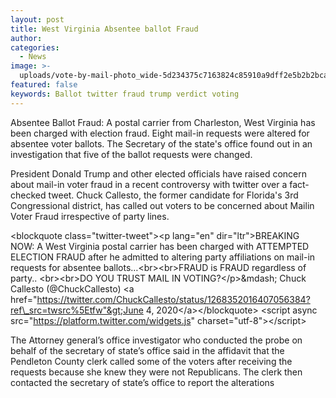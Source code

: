 ```yaml
---
layout: post
title: West Virginia Absentee ballot Fraud
author:
categories:
  - News
image: >-
  uploads/vote-by-mail-photo_wide-5d234375c7163824c85910a9dff2e5b2b2bca498-s800-c85.jpg
featured: false
keywords: Ballot twitter fraud trump verdict voting
---
```


Absentee Ballot Fraud: A postal carrier from Charleston, West Virginia has been charged with election fraud. Eight mail-in requests were altered for absentee voter ballots. The Secretary of the state's office found out in an investigation that five of the ballot requests were changed.

President Donald Trump and other elected officials have raised concern about mail-in voter fraud in a recent controversy with twitter over a fact-checked tweet. Chuck Callesto, the former candidate for Florida's 3rd Congressional district, has called out voters to be concerned about Mailin Voter Fraud irrespective of party lines.

&lt;blockquote class="twitter-tweet"&gt;&lt;p lang="en" dir="ltr"&gt;BREAKING NOW: A West Virginia postal carrier has been charged with ATTEMPTED ELECTION FRAUD after he admitted to altering party affiliations on mail-in requests for absentee ballots…&lt;br&gt;&lt;br&gt;FRAUD is FRAUD regardless of party.. &lt;br&gt;&lt;br&gt;DO YOU TRUST MAIL IN VOTING?&lt;/p&gt;&amp;mdash; Chuck Callesto (@ChuckCallesto) &lt;a href="https://twitter.com/ChuckCallesto/status/1268352016407056384?ref\_src=twsrc%5Etfw"&gt;June 4, 2020&lt;/a&gt;&lt;/blockquote&gt; &lt;script async src="https://platform.twitter.com/widgets.js" charset="utf-8"&gt;&lt;/script&gt;

The Attorney general’s office investigator who conducted the probe on behalf of the secretary of state’s office said in the affidavit that the Pendleton County clerk called some of the voters after receiving the requests because she knew they were not Republicans. The clerk then contacted the secretary of state’s office to report the alterations